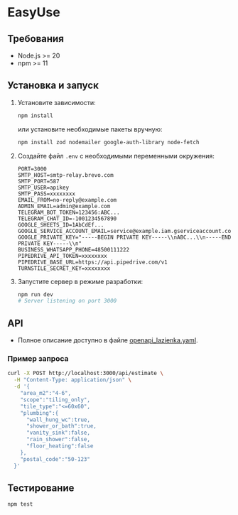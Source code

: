 # EasyUse

## Требования
- Node.js >= 20
- npm >= 11

## Установка и запуск
1. Установите зависимости:
   ```bash
   npm install
   ```
   или установите необходимые пакеты вручную:
   ```bash
   npm install zod nodemailer google-auth-library node-fetch
   ```
2. Создайте файл `.env` с необходимыми переменными окружения:
   ```env
   PORT=3000
   SMTP_HOST=smtp-relay.brevo.com
   SMTP_PORT=587
   SMTP_USER=apikey
   SMTP_PASS=xxxxxxxx
   EMAIL_FROM=no-reply@example.com
   ADMIN_EMAIL=admin@example.com
   TELEGRAM_BOT_TOKEN=123456:ABC...
   TELEGRAM_CHAT_ID=-1001234567890
   GOOGLE_SHEETS_ID=1AbCdEf...
   GOOGLE_SERVICE_ACCOUNT_EMAIL=service@example.iam.gserviceaccount.com
   GOOGLE_PRIVATE_KEY="-----BEGIN PRIVATE KEY-----\\nABC...\\n-----END PRIVATE KEY-----\\n"
   BUSINESS_WHATSAPP_PHONE=48500111222
   PIPEDRIVE_API_TOKEN=xxxxxxxx
   PIPEDRIVE_BASE_URL=https://api.pipedrive.com/v1
   TURNSTILE_SECRET_KEY=xxxxxxxx
   ```
3. Запустите сервер в режиме разработки:
   ```bash
   npm run dev
   # Server listening on port 3000
   ```

## API
- Полное описание доступно в файле [openapi_lazienka.yaml](openapi_lazienka.yaml).

### Пример запроса
```bash
curl -X POST http://localhost:3000/api/estimate \
  -H "Content-Type: application/json" \
  -d '{
    "area_m2":"4-6",
    "scope":"tiling_only",
    "tile_type":"<=60x60",
    "plumbing":{
      "wall_hung_wc":true,
      "shower_or_bath":true,
      "vanity_sink":false,
      "rain_shower":false,
      "floor_heating":false
    },
    "postal_code":"50-123"
  }'
```

## Тестирование
```bash
npm test
```
